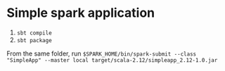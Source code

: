 # Simple spark application #
1. ```sbt compile```
2. ```sbt package```

From the same folder, run ```$SPARK_HOME/bin/spark-submit --class "SimpleApp" --master local target/scala-2.12/simpleapp_2.12-1.0.jar```

